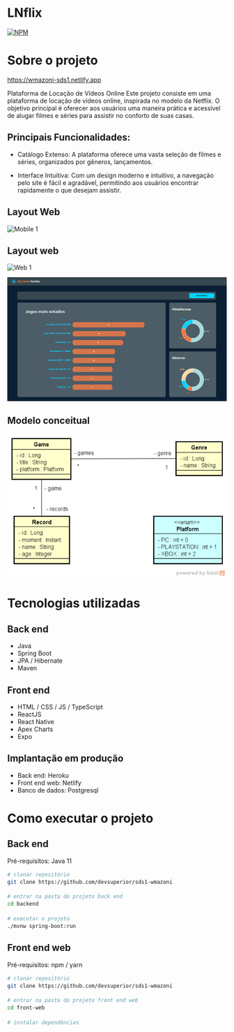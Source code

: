 # LNflix 
[![NPM](https://img.shields.io/npm/l/react)](https://github.com/LEOMARTELLI/LNflix/blob/main/LICENSE)

# Sobre o projeto

https://wmazoni-sds1.netlify.app

Plataforma de Locação de Vídeos Online
Este projeto consiste em uma plataforma de locação de vídeos online, inspirada no modelo da Netflix. O objetivo principal é oferecer aos usuários uma maneira prática e acessível de alugar filmes e séries para assistir no conforto de suas casas.

## Principais Funcionalidades:

- Catálogo Extenso: A plataforma oferece uma vasta seleção de filmes e séries, organizados por gêneros, lançamentos.

- Interface Intuitiva: Com um design moderno e intuitivo, a navegação pelo site é fácil e agradável, permitindo aos usuários encontrar rapidamente o que desejam assistir.


## Layout Web
![Mobile 1](https://private-user-images.githubusercontent.com/110875028/333960079-1d44dcfc-9e90-40d4-bf17-d1ae424e590a.png?jwt=eyJhbGciOiJIUzI1NiIsInR5cCI6IkpXVCJ9.eyJpc3MiOiJnaXRodWIuY29tIiwiYXVkIjoicmF3LmdpdGh1YnVzZXJjb250ZW50LmNvbSIsImtleSI6ImtleTUiLCJleHAiOjE3MTY3ODQ2MTMsIm5iZiI6MTcxNjc4NDMxMywicGF0aCI6Ii8xMTA4NzUwMjgvMzMzOTYwMDc5LTFkNDRkY2ZjLTllOTAtNDBkNC1iZjE3LWQxYWU0MjRlNTkwYS5wbmc_WC1BbXotQWxnb3JpdGhtPUFXUzQtSE1BQy1TSEEyNTYmWC1BbXotQ3JlZGVudGlhbD1BS0lBVkNPRFlMU0E1M1BRSzRaQSUyRjIwMjQwNTI3JTJGdXMtZWFzdC0xJTJGczMlMkZhd3M0X3JlcXVlc3QmWC1BbXotRGF0ZT0yMDI0MDUyN1QwNDMxNTNaJlgtQW16LUV4cGlyZXM9MzAwJlgtQW16LVNpZ25hdHVyZT0wM2RlOTk4MjVmODkzNmFmZDE1M2Y3NjQzNDFiOTA2MThjNjJlNTgyODBmOTA2Yjc1OWJhOGQ2MjIzMjQ1YzEzJlgtQW16LVNpZ25lZEhlYWRlcnM9aG9zdCZhY3Rvcl9pZD0wJmtleV9pZD0wJnJlcG9faWQ9MCJ9.kd9_Q03FsRdtNfi_sYuXDxY_Xg42qTCBbnRSaxOBiMs)

## Layout web
![Web 1](https://private-user-images.githubusercontent.com/110875028/333960056-13224833-7d51-41d4-ac45-745a7caa0c87.png?jwt=eyJhbGciOiJIUzI1NiIsInR5cCI6IkpXVCJ9.eyJpc3MiOiJnaXRodWIuY29tIiwiYXVkIjoicmF3LmdpdGh1YnVzZXJjb250ZW50LmNvbSIsImtleSI6ImtleTUiLCJleHAiOjE3MTY3ODQ2MTMsIm5iZiI6MTcxNjc4NDMxMywicGF0aCI6Ii8xMTA4NzUwMjgvMzMzOTYwMDU2LTEzMjI0ODMzLTdkNTEtNDFkNC1hYzQ1LTc0NWE3Y2FhMGM4Ny5wbmc_WC1BbXotQWxnb3JpdGhtPUFXUzQtSE1BQy1TSEEyNTYmWC1BbXotQ3JlZGVudGlhbD1BS0lBVkNPRFlMU0E1M1BRSzRaQSUyRjIwMjQwNTI3JTJGdXMtZWFzdC0xJTJGczMlMkZhd3M0X3JlcXVlc3QmWC1BbXotRGF0ZT0yMDI0MDUyN1QwNDMxNTNaJlgtQW16LUV4cGlyZXM9MzAwJlgtQW16LVNpZ25hdHVyZT1mMmEzYmIyNzY1NmEyODQ5OTFkNWYxYmJjNjkzMzgxODc0ZGYyMmE0NTM2ZWQ1Zjg5NzczMzg2YjdkZjMyOGNlJlgtQW16LVNpZ25lZEhlYWRlcnM9aG9zdCZhY3Rvcl9pZD0wJmtleV9pZD0wJnJlcG9faWQ9MCJ9.qbDyrdhUiZsWJpJ_rQG4btGzhT1kxVgB1YeuUiNhoCs)

![Web 2](https://github.com/acenelio/assets/raw/main/sds1/web2.png)

## Modelo conceitual
![Modelo Conceitual](https://github.com/acenelio/assets/raw/main/sds1/modelo-conceitual.png)

# Tecnologias utilizadas
## Back end
- Java
- Spring Boot
- JPA / Hibernate
- Maven
## Front end
- HTML / CSS / JS / TypeScript
- ReactJS
- React Native
- Apex Charts
- Expo
## Implantação em produção
- Back end: Heroku
- Front end web: Netlify
- Banco de dados: Postgresql

# Como executar o projeto

## Back end
Pré-requisitos: Java 11

```bash
# clonar repositório
git clone https://github.com/devsuperior/sds1-wmazoni

# entrar na pasta do projeto back end
cd backend

# executar o projeto
./mvnw spring-boot:run
```

## Front end web
Pré-requisitos: npm / yarn

```bash
# clonar repositório
git clone https://github.com/devsuperior/sds1-wmazoni

# entrar na pasta do projeto front end web
cd front-web

# instalar dependências
